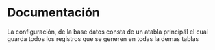 # Documentación 

La configuración, de la base datos consta de un atabla principál el cual guarda todos los registros que se generen en todas la demas tablas 